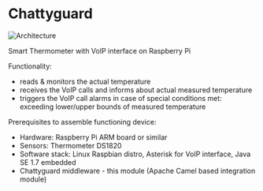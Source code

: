 Chattyguard
===========
![Architecture](http://www.rafalwarno.pl/wp-content/uploads/2014/03/chattyguard-300x231.gif)

Smart Thermometer with VoIP interface on Raspberry Pi

Functionality:
- reads & monitors the actual temperature 
- receives the VoIP calls and informs about actual measured temperature 
- triggers the VoIP call alarms in case of special conditions met: exceeding lower/upper bounds of measured temperature

Prerequisites to assemble functioning device:
- Hardware: Raspberry Pi ARM board or similar
- Sensors: Thermometer DS1820
- Software stack: Linux Raspbian distro, Asterisk for VoIP interface, Java SE 1.7 embedded
- Chattyguard middleware - this module (Apache Camel based integration module)



